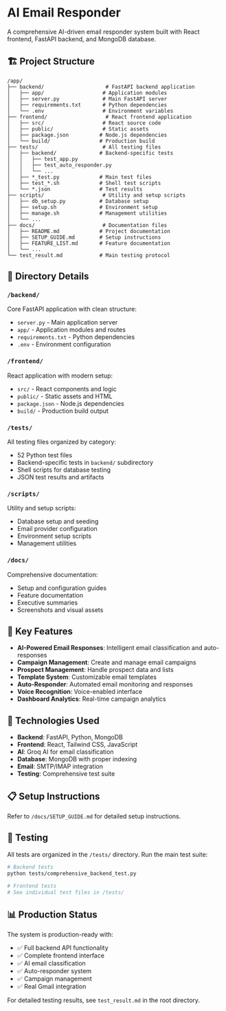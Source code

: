 # AI Email Responder

A comprehensive AI-driven email responder system built with React frontend, FastAPI backend, and MongoDB database.

## 🏗️ Project Structure

```
/app/
├── backend/                    # FastAPI backend application
│   ├── app/                   # Application modules
│   ├── server.py              # Main FastAPI server
│   ├── requirements.txt       # Python dependencies
│   └── .env                   # Environment variables
├── frontend/                   # React frontend application
│   ├── src/                   # React source code
│   ├── public/                # Static assets
│   ├── package.json          # Node.js dependencies
│   └── build/                # Production build
├── tests/                     # All testing files
│   ├── backend/              # Backend-specific tests
│   │   ├── test_app.py
│   │   ├── test_auto_responder.py
│   │   └── ...
│   ├── *_test.py             # Main test files
│   ├── test_*.sh             # Shell test scripts
│   └── *.json                # Test results
├── scripts/                   # Utility and setup scripts
│   ├── db_setup.py           # Database setup
│   ├── setup.sh              # Environment setup
│   ├── manage.sh             # Management utilities
│   └── ...
├── docs/                      # Documentation files
│   ├── README.md             # Project documentation
│   ├── SETUP_GUIDE.md        # Setup instructions
│   ├── FEATURE_LIST.md       # Feature documentation
│   └── ...
└── test_result.md            # Main testing protocol
```

## 📂 Directory Details

### `/backend/`
Core FastAPI application with clean structure:
- `server.py` - Main application server
- `app/` - Application modules and routes
- `requirements.txt` - Python dependencies
- `.env` - Environment configuration

### `/frontend/`
React application with modern setup:
- `src/` - React components and logic
- `public/` - Static assets and HTML
- `package.json` - Node.js dependencies
- `build/` - Production build output

### `/tests/`
All testing files organized by category:
- 52 Python test files
- Backend-specific tests in `backend/` subdirectory
- Shell scripts for database testing
- JSON test results and artifacts

### `/scripts/`
Utility and setup scripts:
- Database setup and seeding
- Email provider configuration
- Environment setup scripts
- Management utilities

### `/docs/`
Comprehensive documentation:
- Setup and configuration guides
- Feature documentation
- Executive summaries
- Screenshots and visual assets

## 🚀 Key Features

- **AI-Powered Email Responses**: Intelligent email classification and auto-responses
- **Campaign Management**: Create and manage email campaigns
- **Prospect Management**: Handle prospect data and lists
- **Template System**: Customizable email templates
- **Auto-Responder**: Automated email monitoring and responses
- **Voice Recognition**: Voice-enabled interface
- **Dashboard Analytics**: Real-time campaign analytics

## 🔧 Technologies Used

- **Backend**: FastAPI, Python, MongoDB
- **Frontend**: React, Tailwind CSS, JavaScript
- **AI**: Groq AI for email classification
- **Database**: MongoDB with proper indexing
- **Email**: SMTP/IMAP integration
- **Testing**: Comprehensive test suite

## 📋 Setup Instructions

Refer to `/docs/SETUP_GUIDE.md` for detailed setup instructions.

## 🧪 Testing

All tests are organized in the `/tests/` directory. Run the main test suite:

```bash
# Backend tests
python tests/comprehensive_backend_test.py

# Frontend tests
# See individual test files in /tests/
```

## 📊 Production Status

The system is production-ready with:
- ✅ Full backend API functionality
- ✅ Complete frontend interface
- ✅ AI email classification
- ✅ Auto-responder system
- ✅ Campaign management
- ✅ Real Gmail integration

For detailed testing results, see `test_result.md` in the root directory.